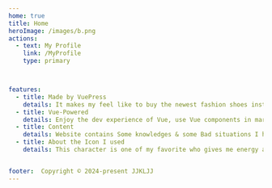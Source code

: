 ```yaml
---
home: true
title: Home
heroImage: /images/b.png
actions:
  - text: My Profile
    link: /MyProfile
    type: primary



features:
  - title: Made by VuePress
    details: It makes my feel like to buy the newest fashion shoes instead of make one
  - title: Vue-Powered
    details: Enjoy the dev experience of Vue, use Vue components in markdown, and develop custom themes with Vue.
  - title: Content
    details: Website contains Some knowledges & some Bad situations I have melt. And some of them I had figure a solution
  - title: About the Icon I used
    details: This character is one of my favorite who gives me energy and courage a lot and his name is Might Guy


footer:  Copyright © 2024-present JJKLJJ
---
```


